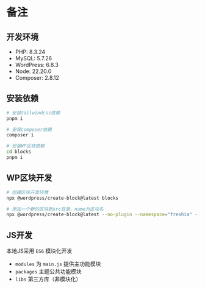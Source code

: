 # 备注

## 开发环境

- PHP: 8.3.24
- MySQL: 5.7.26
- WordPress: 6.8.3
- Node: 22.20.0
- Composer: 2.8.12

## 安装依赖

```bash
# 安装tailwindcss依赖
pnpm i

# 安装composer依赖
composer i

# 安装WP区块依赖
cd blocks
pnpm i
```

## WP区块开发

```bash
# 创建区块开发环境
npx @wordpress/create-block@latest blocks

# 添加一个新的区块到src目录，name为区块名
npx @wordpress/create-block@latest --no-plugin --namespace="freshia" --category="freshia" --target-dir="src/name"
```

## JS开发

本地JS采用 `ES6` 模块化开发

- `modules` 为 `main.js` 提供主功能模块
- `packages` 主题公共功能模块
- `libs` 第三方库（非模块化）
